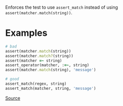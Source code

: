 
Enforces the test to use `assert_match`
instead of using `assert(matcher.match(string))`.

# Examples

```ruby
# bad
assert(matcher.match(string))
assert(matcher.match?(string))
assert(matcher =~ string)
assert_operator(matcher, :=~, string)
assert(matcher.match(string), 'message')

# good
assert_match(regex, string)
assert_match(matcher, string, 'message')
```

[Source](http://www.rubydoc.info/gems/rubocop/RuboCop/Cop/Minitest/AssertMatch)